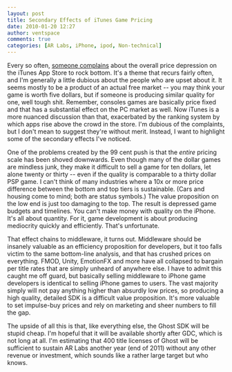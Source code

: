 ```yaml
---
layout: post
title: Secondary Effects of iTunes Game Pricing
date: 2010-01-20 12:27
author: ventspace
comments: true
categories: [AR Labs, iPhone, ipod, Non-technical]
---
```

Every so often, <a href="http://www.gamasutra.com/view/news/26766/Capybaras_Vella_iPhones_99Cent_Push_Is_Frustrating_And_Terrible.php">someone complains</a> about the overall price depression on the iTunes App Store to rock bottom. It's a theme that recurs fairly often, and I'm generally a little dubious about the people who are upset about it. It seems mostly to be a product of an actual free market -- you may think your game is worth five dollars, but if someone is producing similar quality for one, well tough shit. Remember, consoles games are basically price fixed and that has a substantial effect on the PC market as well. Now iTunes is a more nuanced discussion than that, exacerbated by the ranking system by which apps rise above the crowd in the store. I'm dubious of the complaints, but I don't mean to suggest they're without merit. Instead, I want to highlight some of the secondary effects I've noticed.

One of the problems created by the 99 cent push is that the <i>entire</i> pricing scale has been shoved downwards. Even though many of the dollar games are mindless junk, they make it difficult to sell a game for ten dollars, let alone twenty or thirty -- even if the quality is comparable to a thirty dollar PSP game. I can't think of many industries where a 10x or more price difference between the bottom and top tiers is sustainable. (Cars and housing come to mind; both are status symbols.) The value proposition on the low end is just too damaging to the top. The result is depressed game budgets and timelines. You can't make money with quality on the iPhone. It's all about quantity. For it, game development is about producing mediocrity quickly and efficiently. That's unfortunate.

That effect chains to middleware, it turns out. Middleware should be insanely valuable as an efficiency proposition for developers, but it too falls victim to the same bottom-line analysis, and that has crushed prices on everything. FMOD, Unity, EmotionFX and more have all collapsed to bargain per title rates that are simply unheard of anywhere else. I have to admit this caught me off guard, but basically selling middleware to iPhone game developers is identical to selling iPhone games to users. The vast majority simply will not pay anything higher than absurdly low prices, so producing a high quality, detailed SDK is a difficult value proposition. It's more valuable to set impulse-buy prices and rely on marketing and sheer numbers to fill the gap.

The upside of all this is that, like everything else, the Ghost SDK will be stupid cheap. I'm hopeful that it will be available shortly after GDC, which is not long at all. I'm estimating that 400 title licenses of Ghost will be sufficient to sustain AR Labs another year (end of 2011) without any other revenue or investment, which sounds like a rather large target but who knows.
